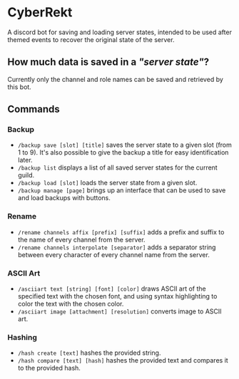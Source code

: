 # CyberRekt

 A discord bot for saving and loading server states, intended to be used after themed events to recover the original state of the server.

## How much data is saved in a _"server state"_?

Currently only the channel and role names can be saved and retrieved by this bot.

## Commands

### Backup

- `/backup save [slot] [title]` saves the server state to a given slot (from 1 to 9). It's also possible to give the backup a title for easy identification later.
- `/backup list` displays a list of all saved server states for the current guild.
- `/backup load [slot]` loads the server state from a given slot.
- `/backup manage [page]` brings up an interface that can be used to save and load backups with buttons.

### Rename

- `/rename channels affix [prefix] [suffix]` adds a prefix and suffix to the name of every channel from the server. 
- `/rename channels interpolate [separator]` adds a separator string between every character of every channel name from the server.

### ASCII Art

- `/asciiart text [string] [font] [color]` draws ASCII art of the specified text with the chosen font, and using syntax highlighting to color the text with the chosen color.
- `/asciiart image [attachment] [resolution]` converts image to ASCII art.

### Hashing

- `/hash create [text]` hashes the provided string.
- `/hash compare [text] [hash]` hashes the provided text and compares it to the provided hash.